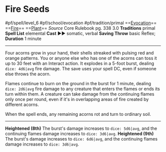 # Fire Seeds
#pf/spell/level_6 #pf/school/evocation #pf/tradition/primal
==[Evocation](../../../Traits/Evocation.md)== ==[Fire](../../../Traits/Fire.md)== ==[Plant](../../../Traits/Plant.md)==
*Source* Core Rulebook pg. 338 3.0
**Traditions** primal
**Spell List** elemental
**Cast** ►► somatic, verbal
**Saving Throw** basic Reflex; **Duration** 1 minute

---
Four acorns grow in your hand, their shells streaked with pulsing red and orange patterns. You or anyone else who has one of the acorns can toss it up to 30 feet with an Interact action. It explodes in a 5-foot burst, dealing `dice: 4d6|avg` fire damage. The save uses your spell DC, even if someone else throws the acorn.

Flames continue to burn on the ground in the burst for 1 minute, dealing `dice: 2d6|avg` fire damage to any creature that enters the flames or ends its turn within them. A creature can take damage from the continuing flames only once per round, even if it's in overlapping areas of fire created by different acorns.

When the spell ends, any remaining acorns rot and turn to ordinary soil.

<hr>

**Heightened (8th)** The burst's damage increases to `dice: 5d6|avg`, and the continuing flames damage increases to `dice: 3d6|avg`.
**Heightened (9th)** The burst's damage increases to `dice: 6d6|avg`, and the continuing flames damage increases to `dice: 3d6|avg`.